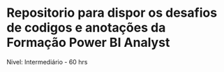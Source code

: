 # Repositorio para dispor os desafios de codigos e anotações da Formação Power BI Analyst

Nivel: Intermediário - 60 hrs
